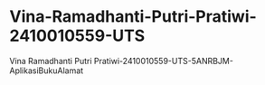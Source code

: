 # Vina-Ramadhanti-Putri-Pratiwi-2410010559-UTS
Vina Ramadhanti Putri Pratiwi-2410010559-UTS-5ANRBJM-AplikasiBukuAlamat
